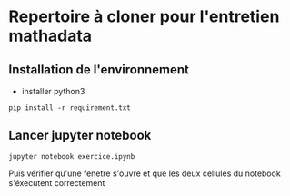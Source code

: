 # Repertoire à cloner pour l'entretien mathadata

## Installation de l'environnement

- installer python3
```
pip install -r requirement.txt
```

## Lancer jupyter notebook

```
jupyter notebook exercice.ipynb
```

Puis vérifier qu'une fenetre s'ouvre et que les deux cellules du notebook s'éxecutent correctement
